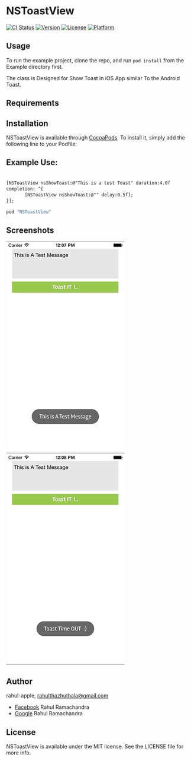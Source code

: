 # NSToastView

[![CI Status](http://img.shields.io/travis/rahul-apple/NSToastView.svg?style=flat)](https://travis-ci.org/rahul-apple/NSToastView)
[![Version](https://img.shields.io/cocoapods/v/NSToastView.svg?style=flat)](http://cocoapods.org/pods/NSToastView)
[![License](https://img.shields.io/cocoapods/l/NSToastView.svg?style=flat)](http://cocoapods.org/pods/NSToastView)
[![Platform](https://img.shields.io/cocoapods/p/NSToastView.svg?style=flat)](http://cocoapods.org/pods/NSToastView)

## Usage

To run the example project, clone the repo, and run `pod install` from the Example directory first.

The class is Designed for Show Toast in iOS App  similar To the Android Toast.

## Requirements

## Installation

NSToastView is available through [CocoaPods](http://cocoapods.org). To install
it, simply add the following line to your Podfile:

## Example Use:
 ```

[NSToastView nsShowToast:@"This is a test Toast" duration:4.0f completion: ^{
        [NSToastView nsShowToast:@"" delay:0.5f];
}];

```

```ruby
pod "NSToastView"
```

## Screenshots
![](Screenshots/conn1.png)
![](Screenshots/conn2.png)

## Author

rahul-apple, rahulthazhuthala@gmail.com
- [Facebook][] Rahul Ramachandra
- [Google][] Rahul Ramachandra

[Google]:https://plus.google.com/+RahulR-apple
[Facebook]:https://www.facebook.com/hijaz3710

## License

NSToastView is available under the MIT license. See the LICENSE file for more info.

